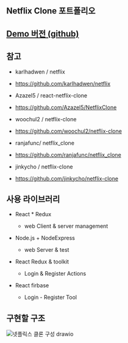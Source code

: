## Netflix Clone 포트폴리오

## [Demo 버전 (github)](https://koras02.github.io/react-netflix-framework/)

## 참고

- karlhadwen / netflix

- https://github.com/karlhadwen/netflix

- Azazel5 / react-netflix-clone

- https://github.com/Azazel5/NetflixClone

- woochul2 / netflix-clone

- https://github.com/woochul2/netflix-clone

- ranjafunc/ netflix_clone

- https://github.com/ranjafunc/netflix_clone

- jinkycho / netflix-clone

- https://github.com/jinkycho/netflix-clone

## 사용 라이브러리

- React \* Redux

  - web Client & server management

- Node.js + NodeExpress

  - web Server & test

- React Redux & toolkit

  - Login & Register Actions

- React firbase
  - Login - Register Tool

## 구현할 구조

![넷플릭스 클론 구성 drawio](https://user-images.githubusercontent.com/67436032/132532908-acd42c39-dde5-4600-9c64-57f09e46896c.png)
